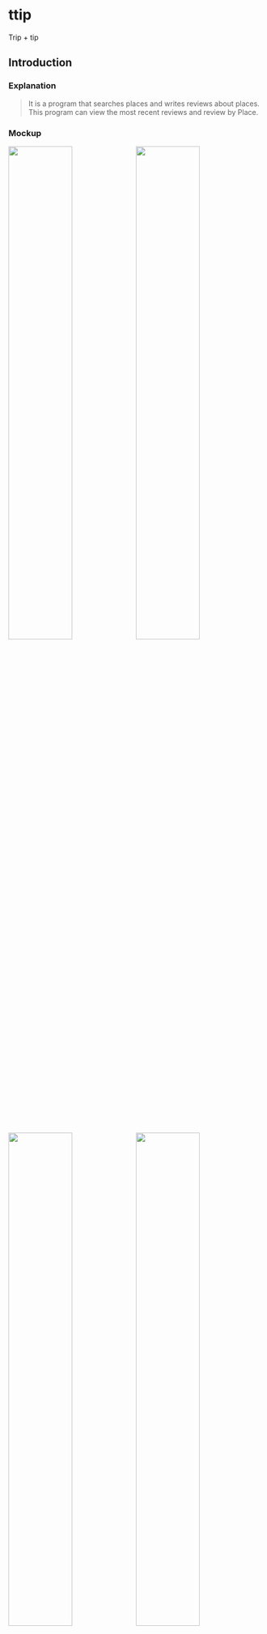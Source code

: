 # ttip
Trip + tip

## Introduction
</hr>

### Explanation

> It is a program that searches places and writes reviews about places.<br>
> This program can view the most recent reviews and review by Place.

### Mockup
<img src="https://user-images.githubusercontent.com/48439674/73098350-0fdb3300-3e9e-11ea-9b55-54681b2f2cfd.jpg" width="50%"><img src="https://user-images.githubusercontent.com/48439674/73098352-0fdb3300-3e9e-11ea-8e17-0fd22866d5cf.jpg" width="50%">
<img src="https://user-images.githubusercontent.com/48439674/73098354-12d62380-3e9e-11ea-9ea6-6b0bb4922ca2.png" width="50%"><img src="https://user-images.githubusercontent.com/48439674/73098355-12d62380-3e9e-11ea-8986-e92fe8aa5d69.png" width="50%">
<img src="https://user-images.githubusercontent.com/48439674/73098351-0fdb3300-3e9e-11ea-9b31-33a2c707e47d.jpg" width="50%">

### How to use

> 1. You can see the latest reviews on the website and Click on the "Search More" button if you want to see more.<br>
> 2. Select 'City,Category' and type a place name and click the search button.<br>
> 3. A list of locations is displayed, and clicking the Detail button comes up with a detailed page about the location.<br>
> 4. On the Details page, you can see the store image, store name and address, brief description and review.<br>
> 5. Click the "Add Review" button to go to the review registration page.<br>
> 6. You can edit or delete a registered review.<br>
</hr>

## Development environment
</hr>
<ul>
  <li>.Net Framework
  <li>Microsoft SQL Server
  <li>Bootstrap(version 4.4.1)
</ul>
